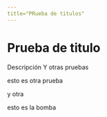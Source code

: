 ```yaml
---
title="PRueba de titulos"
---
```


<h1> Prueba de titulo </h1>

Descripción
Y otras pruebas

<p> esto es otra prueba</p>

<p> y otra</p>
<p> esto es la bomba </p>
